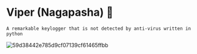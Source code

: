 # Viper (Nagapasha) 🐍
```
A remarkable keylogger that is not detected by anti-virus written in python 
```
![59d38442e785d9cf07139cf61465ffbb](https://github.com/jitanshuraut/Viper/assets/96559286/03b42c31-db3f-40b2-ad20-a0f2901fa2ce)
